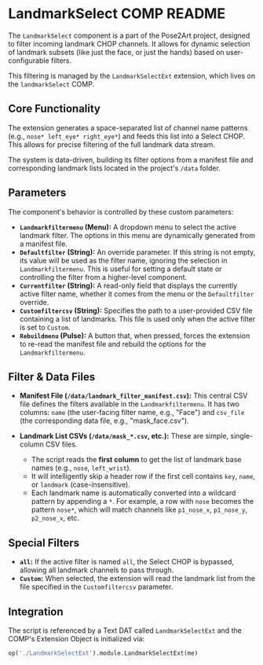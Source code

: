 # LandmarkSelect COMP README

The `LandmarkSelect` component is a part of the Pose2Art project, designed to filter incoming landmark CHOP channels. It allows for dynamic selection of landmark subsets (like just the face, or just the hands) based on user-configurable filters.

This filtering is managed by the `LandmarkSelectExt` extension, which lives on the `landmarkSelect` COMP.

## Core Functionality

The extension generates a space-separated list of channel name patterns (e.g., `nose* left_eye* right_eye*`) and feeds this list into a Select CHOP. This allows for precise filtering of the full landmark data stream.

The system is data-driven, building its filter options from a manifest file and corresponding landmark lists located in the project's `/data` folder.

## Parameters

The component's behavior is controlled by these custom parameters:

-   **`Landmarkfiltermenu` (Menu):** A dropdown menu to select the active landmark filter. The options in this menu are dynamically generated from a manifest file.
-   **`Defaultfilter` (String):** An override parameter. If this string is not empty, its value will be used as the filter name, ignoring the selection in `Landmarkfiltermenu`. This is useful for setting a default state or controlling the filter from a higher-level component.
-   **`Currentfilter` (String):** A read-only field that displays the currently active filter name, whether it comes from the menu or the `Defaultfilter` override.
-   **`Customfiltercsv` (String):** Specifies the path to a user-provided CSV file containing a list of landmarks. This file is used only when the active filter is set to `Custom`.
-   **`Rebuildmenu` (Pulse):** A button that, when pressed, forces the extension to re-read the manifest file and rebuild the options for the `Landmarkfiltermenu`.

## Filter & Data Files

-   **Manifest File (`/data/landmark_filter_manifest.csv`):** This central CSV file defines the filters available in the `Landmarkfiltermenu`. It has two columns: `name` (the user-facing filter name, e.g., "Face") and `csv_file` (the corresponding data file, e.g., "mask_face.csv").

-   **Landmark List CSVs (`/data/mask_*.csv`, etc.):** These are simple, single-column CSV files.
    -   The script reads the **first column** to get the list of landmark base names (e.g., `nose`, `left_wrist`).
    -   It will intelligently skip a header row if the first cell contains `key`, `name`, or `landmark` (case-insensitive).
    -   Each landmark name is automatically converted into a wildcard pattern by appending a `*`. For example, a row with `nose` becomes the pattern `nose*`, which will match channels like `p1_nose_x`, `p1_nose_y`, `p2_nose_x`, etc.

## Special Filters

-   **`all`:** If the active filter is named `all`, the Select CHOP is bypassed, allowing all landmark channels to pass through.
-   **`Custom`:** When selected, the extension will read the landmark list from the file specified in the `Customfiltercsv` parameter.

## Integration

The script is referenced by a Text DAT called `LandmarkSelectExt` and the COMP's Extension Object is initialized via:

```python
op('./LandmarkSelectExt').module.LandmarkSelectExt(me)
```

